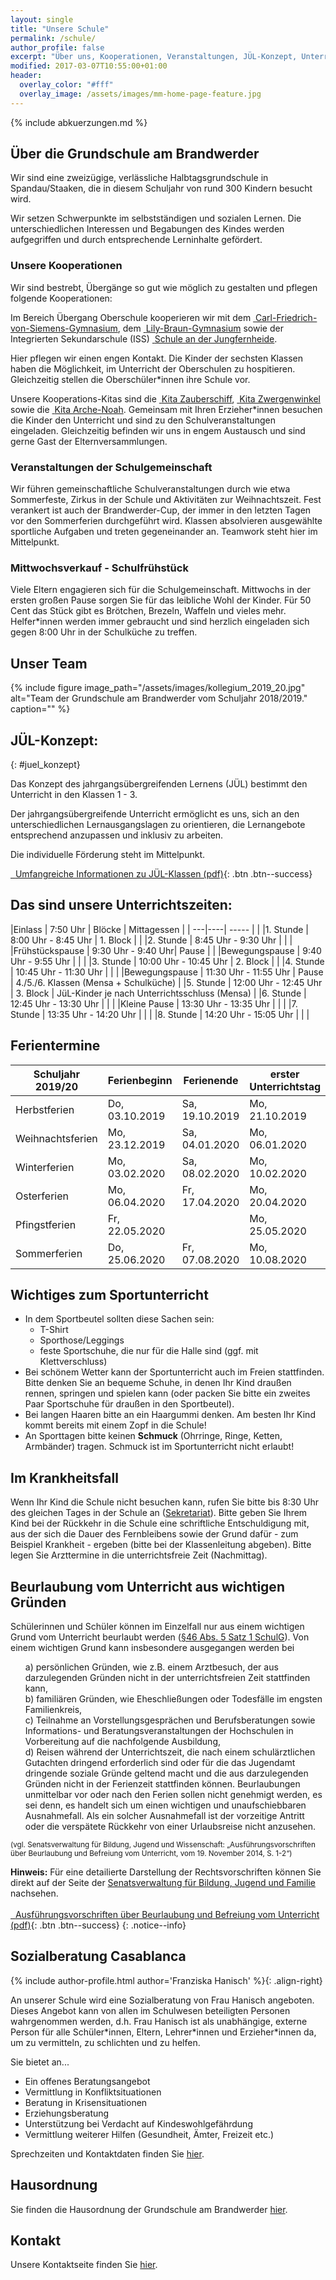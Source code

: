 ```yaml
---
layout: single
title: "Unsere Schule"
permalink: /schule/
author_profile: false
excerpt: "Über uns, Kooperationen, Veranstaltungen, JÜL-Konzept, Unterrichtszeiten und Kollegium"
modified: 2017-03-07T10:55:00+01:00
header:
  overlay_color: "#fff"
  overlay_image: /assets/images/mm-home-page-feature.jpg
---
```


{% include abkuerzungen.md %}

## Über die Grundschule am Brandwerder

Wir sind eine zweizügige, verlässliche Halbtagsgrundschule in Spandau/Staaken,
die in diesem Schuljahr von rund 300 Kindern besucht wird.

Wir setzen Schwerpunkte im selbstständigen und sozialen Lernen. Die
unterschiedlichen Interessen und Begabungen des Kindes werden aufgegriffen und
durch entsprechende Lerninhalte gefördert.

### Unsere Kooperationen

Wir sind bestrebt, Übergänge so gut wie möglich zu gestalten und pflegen
folgende Kooperationen:

Im Bereich Übergang Oberschule kooperieren wir mit dem
[<i class="fa fa-external-link">&nbsp;</i>Carl-Friedrich-von-Siemens-Gymnasium](http://cfvsiemens.de),
dem
[<i class="fa fa-external-link">&nbsp;</i>Lily-Braun-Gymnasium](https://lily-braun-gymnasium.de)
sowie der Integrierten Sekundarschule (ISS)
[<i class="fa fa-external-link">&nbsp;</i>Schule an der Jungfernheide](https://schule-an-der-jungfernheide.de).

Hier pflegen wir einen engen Kontakt. Die Kinder der sechsten Klassen haben die
Möglichkeit, im Unterricht der Oberschulen zu hospitieren. Gleichzeitig
stellen die Oberschüler*innen ihre Schule vor.

Unsere Kooperations-Kitas sind die
[<i class="fa fa-external-link">&nbsp;</i>Kita Zauberschiff](https://www.kita-nordwest.de/kita/kita-zauberschiff/),
[<i class="fa fa-external-link">&nbsp;</i>Kita Zwergenwinkel](https://www.awo-spandau.de/kinder-familie/kindertagesstaette-zwergenwinkel.html)
sowie die
[<i class="fa fa-external-link">&nbsp;</i>Kita Arche-Noah](https://www.kirchengemeinde-staaken.de/page/1183/kita-arche-noah).
Gemeinsam mit Ihren Erzieher*innen besuchen die Kinder den Unterricht und sind
zu den Schulveranstaltungen eingeladen. Gleichzeitig befinden wir uns in engem
Austausch und sind gerne Gast der Elternversammlungen.

### Veranstaltungen der Schulgemeinschaft

Wir führen gemeinschaftliche Schulveranstaltungen durch wie etwa Sommerfeste,
Zirkus in der Schule und Aktivitäten zur Weihnachtszeit. Fest verankert ist
auch der Brandwerder-Cup, der immer  in den letzten Tagen vor den Sommerferien
durchgeführt wird. Klassen absolvieren ausgewählte sportliche Aufgaben und
treten gegeneinander an. Teamwork steht hier im Mittelpunkt.

### Mittwochsverkauf - Schulfrühstück

Viele Eltern engagieren sich für die Schulgemeinschaft. Mittwochs in der ersten
großen Pause sorgen Sie für das leibliche Wohl der Kinder. Für 50 Cent das
Stück gibt es Brötchen, Brezeln, Waffeln und vieles mehr. Helfer*innen werden
immer gebraucht und  sind herzlich eingeladen sich gegen 8:00 Uhr in der
Schulküche zu treffen.

## Unser Team

{% include figure image_path="/assets/images/kollegium_2019_20.jpg" alt="Team der Grundschule am Brandwerder vom Schuljahr 2018/2019." caption="" %}

## JÜL-Konzept:
{: #juel_konzept}

Das Konzept des jahrgangsübergreifenden Lernens (JÜL) bestimmt den Unterricht in
den Klassen 1 - 3.

<!-- Ab dem Schuljahr 2018/19 werden alle Kinder der genannten Jahrgangsstufen
gemeinsam in der Schulanfangsphase altersgemischt lernen. -->

Der jahrgangsübergreifende Unterricht ermöglicht es uns, sich an den
unterschiedlichen Lernausgangslagen zu orientieren, die Lernangebote
entsprechend anzupassen und inklusiv zu arbeiten.

Die individuelle Förderung steht im Mittelpunkt.

[<i class="fa fa-download">&nbsp;&nbsp;</i>Umfangreiche Informationen zu JÜL-Klassen (pdf)](https://www.berlin.de/sen/bildung/schule/bildungswege/grundschule/mdb-sen-bildung-bildungswege-grundschule-flexible_schulanfangsphase.pdf){: .btn .btn--success}

## Das sind unsere Unterrichtszeiten:

<!-- {% include outdated.md %} -->

|Einlass | 7:50 Uhr | Blöcke | Mittagessen |
| ---|----| ----- |  |
|1. Stunde | 8:00 Uhr - 8:45 Uhr | 1. Block | |
|2. Stunde | 8:45 Uhr - 9:30 Uhr |          | |
|Frühstückspause | 9:30 Uhr - 9:40 Uhr| Pause | |
|Bewegungspause | 9:40 Uhr - 9:55 Uhr | | |
|3. Stunde | 10:00 Uhr - 10:45 Uhr | 2. Block | |
|4. Stunde | 10:45 Uhr - 11:30 Uhr | | |
|Bewegungspause | 11:30 Uhr - 11:55 Uhr | Pause | 4./5./6. Klassen (Mensa + Schulküche) |
|5. Stunde | 12:00 Uhr - 12:45 Uhr | 3. Block | JüL-Kinder je nach Unterrichtsschluss (Mensa) |
|6. Stunde | 12:45 Uhr - 13:30 Uhr | | |
|Kleine Pause | 13:30 Uhr - 13:35 Uhr | | |
|7. Stunde | 13:35 Uhr - 14:20 Uhr | | |
|8. Stunde | 14:20 Uhr - 15:05 Uhr | | |

<!-- |9. Stunde | 15.05 Uhr - 15.50 Uhr | | -->

## Ferientermine

<!-- {% include outdated.md %} -->

| Schuljahr 2019/20     | Ferienbeginn   | Ferienende     | erster Unterrichtstag |
|-------------------    |--------------  |------------    |-----------------------|
| Herbstferien          | Do, 03.10.2019 | Sa, 19.10.2019 | Mo, 21.10.2019        |
| Weihnachtsferien      | Mo, 23.12.2019 | Sa, 04.01.2020 | Mo, 06.01.2020        |
| Winterferien          | Mo, 03.02.2020 | Sa, 08.02.2020 | Mo, 10.02.2020        |
| Osterferien           | Mo, 06.04.2020 | Fr, 17.04.2020 | Mo, 20.04.2020        |
| Pfingstferien         | Fr, 22.05.2020 |                | Mo, 25.05.2020        |
| Sommerferien          | Do, 25.06.2020 | Fr, 07.08.2020 | Mo, 10.08.2020        |

<!-- | Unterrichtsfreier Tag | Fr, 31.05.2020 |                | Mo, 03.06.2020        | -->

## Wichtiges zum Sportunterricht

* In dem Sportbeutel sollten diese Sachen sein:
  * T-Shirt
  * Sporthose/Leggings
  * feste Sportschuhe, die nur für die Halle sind (ggf. mit Klettverschluss)
* Bei schönem Wetter kann der Sportunterricht auch im Freien stattfinden. Bitte
  denken Sie an bequeme Schuhe, in denen Ihr Kind draußen rennen, springen und
  spielen kann (oder packen Sie bitte ein zweites Paar Sportschuhe für draußen
  in den Sportbeutel).
* Bei langen Haaren bitte an ein Haargummi denken. Am besten Ihr Kind kommt bereits mit einem Zopf in die Schule!
* An Sporttagen bitte keinen **Schmuck** (Ohrringe, Ringe, Ketten, Armbänder) tragen. Schmuck ist im Sportunterricht nicht erlaubt!

## Im Krankheitsfall

Wenn Ihr Kind die Schule nicht besuchen kann, rufen Sie bitte bis 8:30 Uhr des
gleichen Tages in der Schule an ([Sekretariat](/kontakt/#sekretariat)). Bitte
geben Sie Ihrem Kind bei der Rückkehr in die Schule  eine schriftliche
Entschuldigung mit, aus der sich die Dauer des Fernbleibens sowie der Grund
dafür - zum Beispiel Krankheit - ergeben (bitte bei der Klassenleitung
abgeben).  Bitte legen Sie Arzttermine in die unterrichtsfreie Zeit
(Nachmittag).


## Beurlaubung vom Unterricht aus wichtigen Gründen

Schülerinnen und Schüler können im Einzelfall nur aus einem wichtigen Grund
vom Unterricht beurlaubt werden (<a href="http://gesetze.berlin.de/jportal/?quelle=jlink&query=SchulG+BE+%C2%A7+46&psml=bsbeprod.psml&max=true#P46-A5">§46 Abs. 5 Satz 1 SchulG</a>).
Von einem wichtigen Grund kann insbesondere ausgegangen werden bei
<ol style='list-style: none'>
<li>a) persönlichen Gründen, wie z.B. einem Arztbesuch, der aus darzulegenden
Gründen nicht in der unterrichtsfreien Zeit stattfinden kann,</li>
<li>b) familiären Gründen, wie Eheschließungen oder Todesfälle im engsten
Familienkreis,</li>
<li>c) Teilnahme an Vorstellungsgesprächen und Berufsberatungen sowie
Informations-  und Beratungsveranstaltungen der Hochschulen in Vorbereitung auf
die nachfolgende Ausbildung,</li>
<li>d) Reisen während der Unterrichtszeit, die nach einem schulärztlichen
Gutachten dringend erforderlich sind oder für die das Jugendamt dringende
soziale Gründe geltend macht und die aus darzulegenden Gründen nicht in der
Ferienzeit stattfinden können. Beurlaubungen unmittelbar vor oder nach den
Ferien sollen nicht genehmigt werden, es sei denn, es handelt sich um einen
wichtigen und unaufschiebbaren Ausnahmefall. Als ein solcher Ausnahmefall ist
der vorzeitige Antritt oder die verspätete Rückkehr von einer Urlaubsreise
nicht anzusehen.</li>
</ol>

<small>
(vgl. Senatsverwaltung für Bildung, Jugend und Wissenschaft:
„Ausführungsvorschriften über Beurlaubung und Befreiung vom Unterricht, vom 19.
November 2014, S. 1-2“)
</small>

**Hinweis:**
Für eine detailierte Darstellung der Rechtsvorschriften können Sie direkt auf
der Seite der
[Senatsverwaltung für Bildung, Jugend und Familie](https://www.berlin.de/sen/bildung/schule/rechtsvorschriften/)
nachsehen.<br/><br/>
[<i class="fa fa-download">&nbsp;&nbsp;</i>Ausführungsvorschriften über Beurlaubung und Befreiung vom Unterricht (pdf)](https://www.berlin.de/sen/bildung/schule/rechtsvorschriften/mdb-sen-bildung-rechtsvorschriften-av_schulpflicht.pdf){: .btn .btn--success}
{: .notice--info}

## Sozialberatung Casablanca

{% include author-profile.html author='Franziska Hanisch' %}{: .align-right}

An unserer Schule wird eine Sozialberatung von Frau Hanisch angeboten. Dieses
Angebot kann von allen im Schulwesen beteiligten Personen wahrgenommen werden,
d.h. Frau Hanisch ist als unabhängige, externe Person für alle Schüler\*innen,
Eltern, Lehrer\*innen und Erzieher\*innen da, um zu vermitteln, zu schlichten
und zu helfen.

Sie bietet an...
* Ein offenes Beratungsangebot
* Vermittlung in Konfliktsituationen
* Beratung in Krisensituationen
* Erziehungsberatung
* Unterstützung bei Verdacht auf Kindeswohlgefährdung
* Vermittlung weiterer Hilfen (Gesundheit, Ämter, Freizeit etc.)

Sprechzeiten und Kontaktdaten finden Sie [hier](/kontakt/#sozialberatung).

## Hausordnung

Sie finden die Hausordnung der Grundschule am Brandwerder [hier](/hausordnung/).

## Kontakt

Unsere Kontaktseite finden Sie [hier](/kontakt/).
